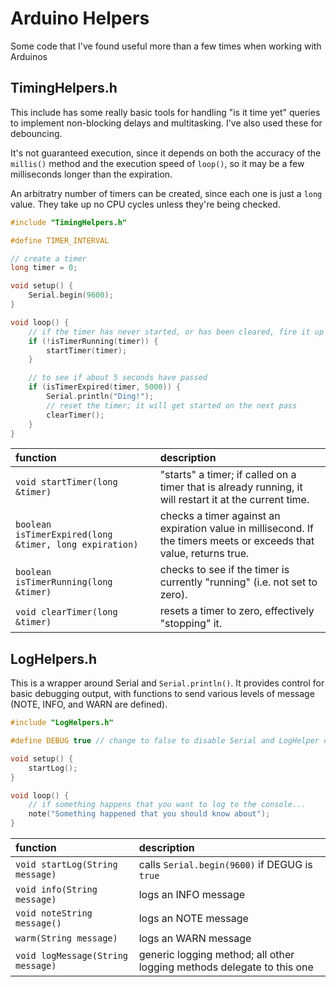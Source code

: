 # Arduino Helpers

Some code that I've found useful more than a few times when working with Arduinos

## TimingHelpers.h

This include has some really basic tools for handling "is it time yet" queries to implement non-blocking delays and multitasking. I've also used these for debouncing.

It's not guaranteed execution, since it depends on both the accuracy of the `millis()` method and the execution speed of `loop()`, so it may be a few milliseconds longer than the expiration.

An arbitratry number of timers can be created, since each one is just a `long` value. They take up no CPU cycles unless they're being checked.

```c++
#include "TimingHelpers.h"

#define TIMER_INTERVAL

// create a timer
long timer = 0;

void setup() {
    Serial.begin(9600);
}

void loop() {
    // if the timer has never started, or has been cleared, fire it up
    if (!isTimerRunning(timer)) {
        startTimer(timer);
    }

    // to see if about 5 seconds have passed
    if (isTimerExpired(timer, 5000)) {
        Serial.println("Ding!");
        // reset the timer; it will get started on the next pass
        clearTimer();
    }
}

```

| function | description |
|:--|:--|
| `void startTimer(long &timer)` | "starts" a timer; if called on a timer that is already running, it will restart it at the current time. |
| `boolean isTimerExpired(long &timer, long expiration)` | checks a timer against an expiration value in millisecond. If the timers meets or exceeds that value, returns true. |
| `boolean isTimerRunning(long &timer)` | checks to see if the timer is currently "running" (i.e. not set to zero). |
| `void clearTimer(long &timer)` | resets a timer to zero, effectively "stopping" it. |

## LogHelpers.h

This is a wrapper around Serial and `Serial.println()`. It provides control for basic debugging output, with functions to send various levels of message (NOTE, INFO, and WARN are defined).

```c++
#include "LogHelpers.h"

#define DEBUG true // change to false to disable Serial and LogHelper output

void setup() {
    startLog();
}

void loop() {
    // if something happens that you want to log to the console...
    note("Something happened that you should know about");
}
```

| function | description |
|:--|:--|
| `void startLog(String message)` | calls `Serial.begin(9600)` if DEGUG is `true` |
| `void info(String message)` | logs an INFO message |
| `void noteString message()` | logs an NOTE message |
| `warm(String message)` | logs an WARN message |
| `void logMessage(String message)` | generic logging method; all other logging methods delegate to this one |